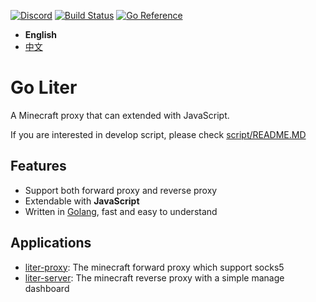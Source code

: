 
[![Discord](https://img.shields.io/discord/1158169192114163722?style=for-the-badge&logo=discord&label=SUPPORT)](https://discord.gg/fK5DKwRhPj)
[![Build Status](https://img.shields.io/github/actions/workflow/status/kmcsr/go-liter/build.yml?style=for-the-badge&logo=github&label=Build%20Status)](https://github.com/kmcsr/go-liter/actions)
[![Go Reference](https://pkg.go.dev/badge/github.com/kmcsr/go-liter.svg)](https://pkg.go.dev/github.com/kmcsr/go-liter)

- **English**
- [中文](./README_zh.MD)

# Go Liter

A Minecraft proxy that can extended with JavaScript.

If you are interested in develop script, please check [script/README.MD](./script/README.MD)

## Features

- Support both forward proxy and reverse proxy
- Extendable with **JavaScript**
- Written in [Golang](https://go.dev/), fast and easy to understand

## Applications

- [liter-proxy](./cmds/liter-proxy/README.MD): The minecraft forward proxy which support socks5
- [liter-server](./cmds/liter-server/README.MD): The minecraft reverse proxy with a simple manage dashboard
